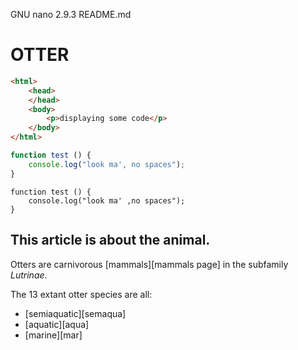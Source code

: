   GNU nano 2.9.3                                                         README.md                                                                    

# OTTER

```html
<html>
    <head>
    </head>
    <body>
        <p>displaying some code</p>
    </body>
</html>
```

```javascript
function test () {
    console.log("look ma', no spaces");
}
```

```
function test () {
    console.log("look ma' ,no spaces");
}
```

## This article is about the animal.

Otters are carnivorous [mammals][mammals page] in the subfamily _Lutrinae_.

The 13 extant otter species are all:
* [semiaquatic][semaqua]
* [aquatic][aqua]
* [marine][mar]